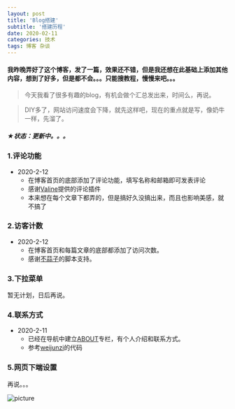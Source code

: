 ```yaml
---
layout: post
title: 'Blog搭建'
subtitle: '搭建历程'
date: 2020-02-11
categories: 技术
tags: 博客 杂谈
---
```


#### 我昨晚弄好了这个博客，发了一篇，效果还不错，但是我还想在此基础上添加其他内容，想到了好多，但是都不会。。。只能搜教程，慢慢来吧。。。
> 今天我看了很多有趣的blog，有机会做个汇总发出来，时间么，再说。

> DIY多了，网站访问速度会下降，就先这样吧，现在的重点就是写，像奶牛一样，先溜了。

##### ★状态：更新中。。。

### 1.评论功能
* 2020-2-12
  * 在博客首页的底部添加了评论功能，填写名称和邮箱即可发表评论
  * 感谢[Valine]( https://valine.js.org/ )提供的评论插件
  * 本来想在每个文章下都弄的，但是搞好久没搞出来，而且也影响美感，就不搞了

### 2.访客计数
* 2020-2-12
  * 在博客首页和每篇文章的底部都添加了访问次数。
  * 感谢[不蒜子](http://busuanzi.ibruce.info/)的脚本支持。 

### 3.下拉菜单
暂无计划，日后再说。
### 4.联系方式
* 2020-2-11
  * 已经在导航中建立[ABOUT](https://jmbaozi.github.io/about.html)专栏，有个人介绍和联系方式。
  * 参考[weijunzi](https://github.com/weijunzii)的代码

### 5.网页下端设置
再说。。。


![picture](https://photo.feicdn.cn/5e44ec286a71d6061147d565_1581577534111)

